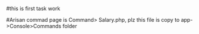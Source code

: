 #this is first task work

#Arisan commad page is Command> Salary.php,
plz this file is copy to app->Console>Commands folder